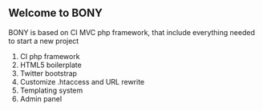 ## Welcome to BONY

BONY is based on CI MVC php framework, that include everything needed to start a new project

1. CI php framework
2. HTML5 boilerplate
3. Twitter bootstrap 
4. Customize .htaccess and URL rewrite
5. Templating system
6. Admin panel
